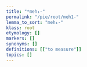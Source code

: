 ```yaml
---
title: "*meh₁-"
permalink: "/pie/root/meh1-"
lemma_to_sort: "meh₁-"
klass: root
etymology: []
markers: []
synonyms: []
definitions: [["to measure"]]
topics: []
---
```

